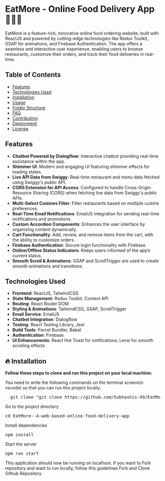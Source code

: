 # EatMore - Online Food Delivery App 🍔🍕🍜

EatMore is a feature-rich, innovative online food ordering website, built with ReactJS and powered by cutting-edge technologies like Redux Toolkit, GSAP for animations, and Firebase Authentication. The app offers a seamless and interactive user experience, enabling users to browse restaurants, customize their orders, and track their food deliveries in real-time.

## Table of Contents
- [Features](#features)
- [Technologies Used](#technologies-used)
- [Installation](#installation)
- [Usage](#usage)
- [Folder Structure](#folder-structure)
- [FAQ](#faq)
- [Contributing](#contributing)
- [Deployment](#deployment)
- [License](#license)

## Features
- **Chatbot Powered by Dialogflow**: Interactive chatbot providing real-time assistance within the app.
- **Shimmer UI**: Modern and engaging UI featuring shimmer effects for loading states.
- **Live API Data from Swiggy**: Real-time restaurant and menu data fetched using Swiggy's public API.
- **CORS Extension for API Access**: Configured to handle Cross-Origin Resource Sharing (CORS) when fetching live data from Swiggy's public APIs.
- **Multi-Select Cuisines Filter**: Filter restaurants based on multiple cuisine preferences.
- **Real-Time Email Notifications**: EmailJS integration for sending real-time notifications and promotions.
- **Custom Accordion Components**: Enhances the user interface by organizing content dynamically.
- **Cart Functionality**: Add, review, and remove items from the cart, with the ability to customize orders.
- **Firebase Authentication**: Secure login functionality with Firebase.
- **Online/Offline Status Indicators**: Keeps users informed of the app’s current status.
- **Smooth Scroll & Animations**: GSAP and ScrollTrigger are used to create smooth animations and transitions.

## Technologies Used
- **Frontend**: ReactJS, TailwindCSS
- **State Management**: Redux Toolkit, Context API
- **Routing**: React Router DOM
- **Styling & Animations**: TailwindCSS, GSAP, ScrollTrigger
- **Email Service**: EmailJS
- **Chatbot Integration**: Dialogflow
- **Testing**: React Testing Library, Jest
- **Build Tools**: Parcel Bundler, Babel
- **Authentication**: Firebase
- **UI Enhancements**: React Hot Toast for notifications, Lensi for smooth scrolling effects

## 🔥 Installation

**Follow these steps to clone and run this project on your local machine:**

<p>You need to write the following commands on the terminal screen(in vscode) so that you can run this project locally.</p>
<pre>
  git clone "git clone https://github.com/Subhashis-99/EatMore--A-web-based-online-food-delivery-app.git"</pre>

<p>Go to the project directory</p>
<pre>cd EatMore--A-web-based-online-food-delivery-app</pre>

<p>Install dependencies</p>
<pre>npm install</pre>

<p>Start the server</p>
<pre>npm run start</pre>
<p>This application should now be running on localhost. If you want to Fork repository and want to run locally, follow this guidelines Fork and Clone Github Repository</p>

